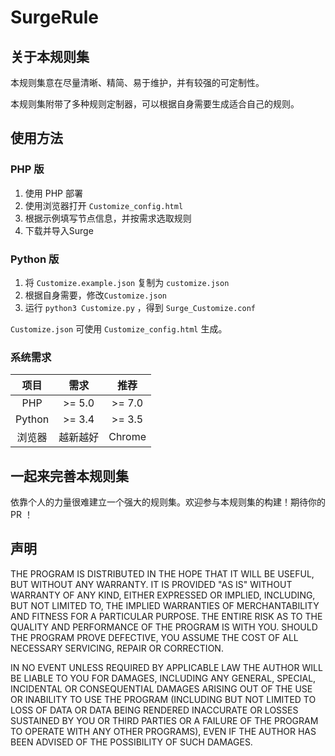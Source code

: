 # SurgeRule

## 关于本规则集

本规则集意在尽量清晰、精简、易于维护，并有较强的可定制性。

本规则集附带了多种规则定制器，可以根据自身需要生成适合自己的规则。

## 使用方法

### PHP 版

1. 使用 PHP 部署
1. 使用浏览器打开 `Customize_config.html`
1. 根据示例填写节点信息，并按需求选取规则
1. 下载并导入Surge

### Python 版

1. 将 `Customize.example.json` 复制为 `customize.json`
1. 根据自身需要，修改`Customize.json`
1. 运行 `python3 Customize.py` ，得到 `Surge_Customize.conf`

`Customize.json` 可使用 `Customize_config.html` 生成。

### 系统需求

| 项目 | 需求 | 推荐 |
| :---: | :---: | :---: |
| PHP | >= 5.0 | >= 7.0 |
| Python | >= 3.4 | >= 3.5 |
| 浏览器 | 越新越好 | Chrome |

## 一起来完善本规则集

依靠个人的力量很难建立一个强大的规则集。欢迎参与本规则集的构建！期待你的 PR ！

## 声明

THE PROGRAM IS DISTRIBUTED IN THE HOPE THAT IT WILL BE USEFUL, BUT WITHOUT ANY WARRANTY. IT IS PROVIDED "AS IS" WITHOUT WARRANTY OF ANY KIND, EITHER EXPRESSED OR IMPLIED, INCLUDING, BUT NOT LIMITED TO, THE IMPLIED WARRANTIES OF MERCHANTABILITY AND FITNESS FOR A PARTICULAR PURPOSE. THE ENTIRE RISK AS TO THE QUALITY AND PERFORMANCE OF THE PROGRAM IS WITH YOU. SHOULD THE PROGRAM PROVE DEFECTIVE, YOU ASSUME THE COST OF ALL NECESSARY SERVICING, REPAIR OR CORRECTION.

IN NO EVENT UNLESS REQUIRED BY APPLICABLE LAW THE AUTHOR WILL BE LIABLE TO YOU FOR DAMAGES, INCLUDING ANY GENERAL, SPECIAL, INCIDENTAL OR CONSEQUENTIAL DAMAGES ARISING OUT OF THE USE OR INABILITY TO USE THE PROGRAM (INCLUDING BUT NOT LIMITED TO LOSS OF DATA OR DATA BEING RENDERED INACCURATE OR LOSSES SUSTAINED BY YOU OR THIRD PARTIES OR A FAILURE OF THE PROGRAM TO OPERATE WITH ANY OTHER PROGRAMS), EVEN IF THE AUTHOR HAS BEEN ADVISED OF THE POSSIBILITY OF SUCH DAMAGES.
